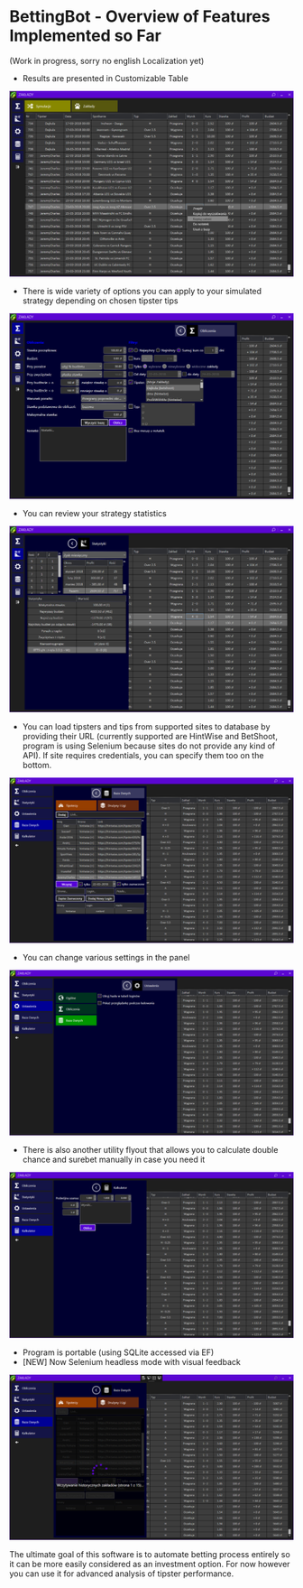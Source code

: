 # BettingBot - Overview of Features Implemented so Far 
(Work in progress, sorry no english Localization yet)

* Results are presented in Customizable Table

![Results Table](/Images/2018-03-24_030728.png?raw=true "Results Table")

* There is wide variety of options you can apply to your simulated strategy depending on chosen tipster tips

![Calculations](/Images/2018-03-24_031009.png?raw=true "Calculations")

* You can review your strategy statistics

![Statistics](/Images/2018-03-24_031153.png?raw=true "Statistics")

* You can load tipsters and tips from supported sites to database by providing their URL (currently supported are HintWise and BetShoot, program is using Selenium because sites do not provide any kind of API). If site requires credentials, you can specify them too on the bottom.

![Database](/Images/2018-03-24_031244.png?raw=true "Database")

* You can change various settings in the panel

![Options](/Images/2018-03-24_031223.png?raw=true "Options")

* There is also another utility flyout that allows you to calculate double chance and surebet manually in case you need it

![Calculator](/Images/2018-03-24_031253.png?raw=true "Calculator")

* Program is portable (using SQLite accessed via EF)
* [NEW] Now Selenium headless mode with visual feedback

![SeleniumHeadlessFeedback](/Images/2018-03-24_184526.png?raw=true "SeleniumHeadlessFeedback")

The ultimate goal of this software is to automate betting process entirely so it can be more easily considered as an investment option. For now however you can use it for advanced analysis of tipster performance.






